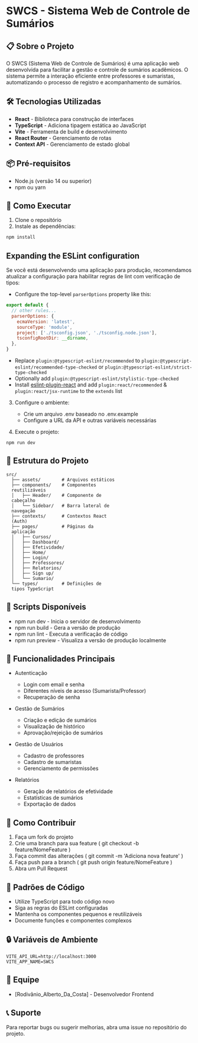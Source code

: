 # SWCS - Sistema Web de Controle de Sumários

## 📋 Sobre o Projeto

O SWCS (Sistema Web de Controle de Sumários) é uma aplicação web desenvolvida para facilitar a gestão e controle de sumários acadêmicos. O sistema permite a interação eficiente entre professores e sumaristas, automatizando o processo de registro e acompanhamento de sumários.

## 🛠️ Tecnologias Utilizadas

- **React** - Biblioteca para construção de interfaces
- **TypeScript** - Adiciona tipagem estática ao JavaScript
- **Vite** - Ferramenta de build e desenvolvimento
- **React Router** - Gerenciamento de rotas
- **Context API** - Gerenciamento de estado global

## 📦 Pré-requisitos

- Node.js (versão 14 ou superior)
- npm ou yarn

## 🚀 Como Executar

1. Clone o repositório
2. Instale as dependências:
```bash
npm install
```

## Expanding the ESLint configuration

Se você está desenvolvendo uma aplicação para produção, recomendamos atualizar a configuração para habilitar regras de lint com verificação de tipos:

- Configure the top-level `parserOptions` property like this:

```js
export default {
  // other rules...
  parserOptions: {
    ecmaVersion: 'latest',
    sourceType: 'module',
    project: ['./tsconfig.json', './tsconfig.node.json'],
    tsconfigRootDir: __dirname,
  },
}
```

- Replace `plugin:@typescript-eslint/recommended` to `plugin:@typescript-eslint/recommended-type-checked` or `plugin:@typescript-eslint/strict-type-checked`
- Optionally add `plugin:@typescript-eslint/stylistic-type-checked`
- Install [eslint-plugin-react](https://github.com/jsx-eslint/eslint-plugin-react) and add `plugin:react/recommended` & `plugin:react/jsx-runtime` to the `extends` list

3. Configure o ambiente:
   
   - Crie um arquivo .env baseado no .env.example
   - Configure a URL da API e outras variáveis necessárias
4. Execute o projeto:
```
npm run dev
```
## 📂 Estrutura do Projeto
```
src/
  ├── assets/        # Arquivos estáticos
  ├── components/    # Componentes 
  reutilizáveis
  │   ├── Header/    # Componente de 
  cabeçalho
  │   └── Sidebar/   # Barra lateral de 
  navegação
  ├── contexts/      # Contextos React 
  (Auth)
  ├── pages/         # Páginas da 
  aplicação
  │   ├── Cursos/
  │   ├── Dashboard/
  │   ├── Efetividade/
  │   ├── Home/
  │   ├── Login/
  │   ├── Professores/
  │   ├── Relatorios/
  │   ├── Sign up/
  │   └── Sumario/
  └── types/         # Definições de 
  tipos TypeScript
```
## 🔧 Scripts Disponíveis
- npm run dev - Inicia o servidor de desenvolvimento
- npm run build - Gera a versão de produção
- npm run lint - Executa a verificação de código
- npm run preview - Visualiza a versão de produção localmente
## 📱 Funcionalidades Principais
- Autenticação
  
  - Login com email e senha
  - Diferentes níveis de acesso (Sumarista/Professor)
  - Recuperação de senha
- Gestão de Sumários
  
  - Criação e edição de sumários
  - Visualização de histórico
  - Aprovação/rejeição de sumários
- Gestão de Usuários
  
  - Cadastro de professores
  - Cadastro de sumaristas
  - Gerenciamento de permissões
- Relatórios
  
  - Geração de relatórios de efetividade
  - Estatísticas de sumários
  - Exportação de dados
## 🤝 Como Contribuir
1. Faça um fork do projeto
2. Crie uma branch para sua feature ( git checkout -b feature/NomeFeature )
3. Faça commit das alterações ( git commit -m 'Adiciona nova feature' )
4. Faça push para a branch ( git push origin feature/NomeFeature )
5. Abra um Pull Request
## 📝 Padrões de Código
- Utilize TypeScript para todo código novo
- Siga as regras do ESLint configuradas
- Mantenha os componentes pequenos e reutilizáveis
- Documente funções e componentes complexos
## 🔒 Variáveis de Ambiente
```
VITE_API_URL=http://localhost:3000
VITE_APP_NAME=SWCS
```
## 👥 Equipe
- [Rodivânio_Alberto_Da_Costa] - Desenvolvedor Frontend
## 📞 Suporte
Para reportar bugs ou sugerir melhorias, abra uma issue no repositório do projeto.